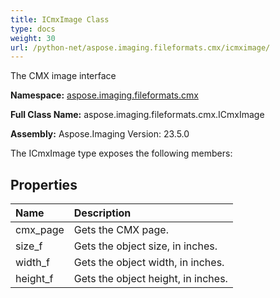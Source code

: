 ```yaml
---
title: ICmxImage Class
type: docs
weight: 30
url: /python-net/aspose.imaging.fileformats.cmx/icmximage/
---
```


The CMX image interface

**Namespace:** [aspose.imaging.fileformats.cmx](/imaging/python-net/aspose.imaging.fileformats.cmx/)

**Full Class Name:** aspose.imaging.fileformats.cmx.ICmxImage

**Assembly:**  Aspose.Imaging Version: 23.5.0

The ICmxImage type exposes the following members:
## **Properties**
|**Name**|**Description**|
| :- | :- |
|cmx_page|Gets the CMX page.|
|size_f|Gets the object size, in inches.|
|width_f|Gets the object width, in inches.|
|height_f|Gets the object height, in inches.|
